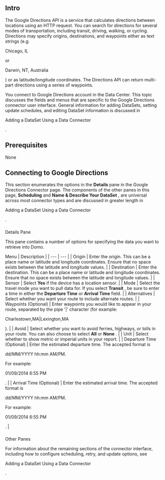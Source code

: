 

Intro
-------

The Google Directions API is a service that calculates directions between locations using an HTTP request. You can search for directions for several modes of transportation, including transit, driving, walking, or cycling. Directions may specify origins, destinations, and waypoints either as text strings (e.g.

Chicago, IL

or

Darwin, NT, Australia

) or as latitude/longitude coordinates. The Directions API can return multi-part directions using a series of waypoints.


 You connect to Google Directions account in the Data Center. This topic discusses the fields and menus that are specific to the Google Directions connector user interface. General information for adding DataSets, setting update schedules, and editing DataSet information is discussed in

Adding a DataSet Using a Data Connector

.


 Prerequisites
---------------

None


 Connecting to Google Directions
---------------------------------


 This section enumerates the options in the
 **Details**
 pane in the Google Directions Connector page. The components of the other panes in this page,
 **Scheduling**
 and
 **Name & Describe Your DataSet**
 , are universal across most connector types and are discussed in greater length in

Adding a DataSet Using a Data Connector

.


###
 Details Pane

This pane contains a number of options for specifying the data you want to retrieve into Domo.


 Menu
  |
 Description
  |
| --- | --- |
|
 Origin
  |
 Enter the origin. This can be a place name or latitude and longitude coordinates. Ensure that no space exists between the latitude and longitude values.
  |
|
 Destination
  |
 Enter the destination. This can be a place name or latitude and longitude coordinates. Ensure that no space exists between the latitude and longitude values.
  |
|
 Sensor
  |
 Select
 **Yes**
 if the device has a location sensor.
  |
|
 Mode
  |
 Select the travel mode you want to pull data for. If you select
 **Transit**
 , be sure to enter a time in either the
 **Departure Time**
 or
 **Arrival Time**
 field.
  |
|
 Alternatives
  |
 Select whether you want your route to include alternate routes.
  |
|
 Waypoints (Optional)
  |
 Enter waypoints you would like to appear in your route, separated by the pipe '|' character (for example:

Charlestown,MA|Lexington,MA

).
  |
|
 Avoid
  |
 Select whether you want to avoid ferries, highways, or tolls in your route. You can also choose to select
 **All**
 or
 **None**
 .
  |
|
 Unit
  |
 Select whether to show metric or imperial units in your report.
  |
|
 Departure Time (Optional)
  |
 Enter the estimated departure time. The accepted format is

dd/MM/YYYY hh:mm AM/PM.

For example:

01/09/2014 6:55 PM

.
  |
|
 Arrival Time (Optional)
  |
 Enter the estimated arrival time. The accepted format is

dd/MM/YYYY hh:mm AM/PM.

For example:

01/09/2014 6:55 PM

.
  |


###
 Other Panes

For information about the remaining sections of the connector interface, including how to configure scheduling, retry, and update options, see

Adding a DataSet Using a Data Connector

.

